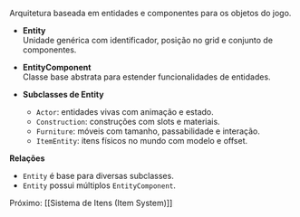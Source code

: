Arquitetura baseada em entidades e componentes para os objetos do jogo.

- **Entity**  
  Unidade genérica com identificador, posição no grid e conjunto de componentes.

- **EntityComponent**  
  Classe base abstrata para estender funcionalidades de entidades.

- **Subclasses de Entity**  
  - `Actor`: entidades vivas com animação e estado.  
  - `Construction`: construções com slots e materiais.  
  - `Furniture`: móveis com tamanho, passabilidade e interação.  
  - `ItemEntity`: itens físicos no mundo com modelo e offset.

**Relações**  
- `Entity` é base para diversas subclasses.  
- `Entity` possui múltiplos `EntityComponent`.

Próximo: [[Sistema de Itens (Item System)]]